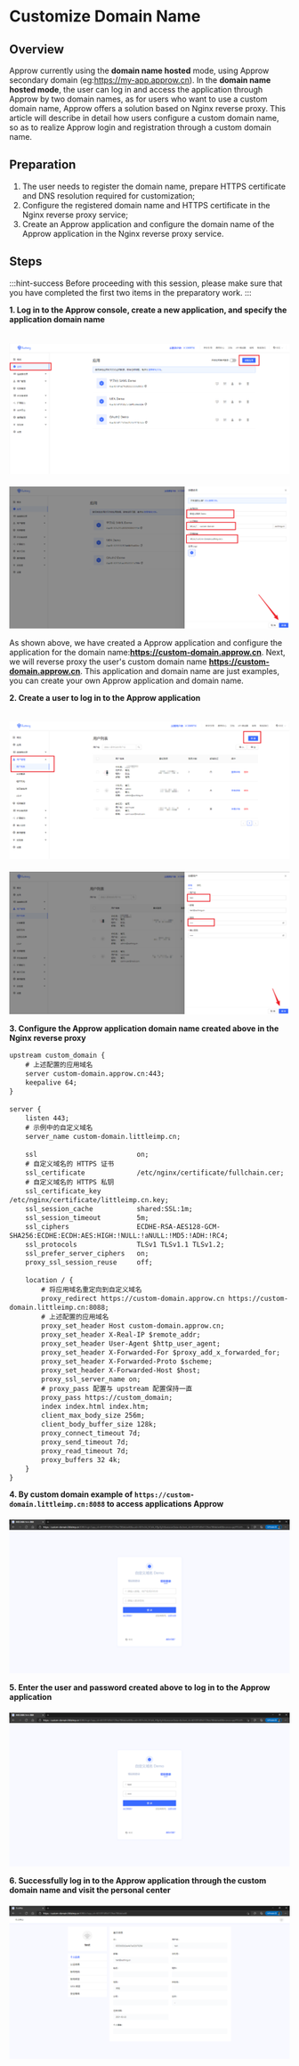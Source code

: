 # Customize Domain Name

<LastUpdated/>

## Overview
Approw currently using the **domain name hosted** mode, using Approw secondary domain (eg:https://my-app.approw.cn).
In the **domain name hosted mode**, the user can log in and access the application through Approw by two domain names, as for users who want to use a custom domain name, Approw offers a solution based on Nginx reverse proxy.
This article will describe in detail how users configure a custom domain name, so as to realize Approw login and registration through a custom domain name.

## Preparation
1. The user needs to register the domain name, prepare HTTPS certificate and DNS resolution required for customization;
2. Configure the registered domain name and HTTPS certificate in the Nginx reverse proxy service;
3. Create an Approw application and configure the domain name of the Approw application in the Nginx reverse proxy service.

## Steps

:::hint-success
Before proceeding with this session, please make sure that you have completed the first two items in the preparatory work.
:::

**1. Log in to the Approw console, create a new application, and specify the application domain name**

<img src="./images/custom-domain-1.png" style="margin-top: 20px;" class="md-img-padding" />

<img src="./images/custom-domain-2.png" style="margin-top: 20px;" class="md-img-padding" />

As shown above, we have created a Approw application and configure the application for the domain name:**https://custom-domain.approw.cn**.
Next, we will reverse proxy the user's custom domain name **https://custom-domain.approw.cn**.
This application and domain name are just examples, you can create your own Approw application and domain name.

**2. Create a user to log in to the Approw application**

<img src="./images/custom-domain-3.png" style="margin-top: 20px;" class="md-img-padding" />

<img src="./images/custom-domain-4.png" style="margin-top: 20px;" class="md-img-padding" />

**3. Configure the Approw application domain name created above in the Nginx reverse proxy**
```nginx
upstream custom_domain {
    # 上述配置的应用域名
    server custom-domain.approw.cn:443;
    keepalive 64;
}

server {
    listen 443;
    # 示例中的自定义域名
    server_name custom-domain.littleimp.cn;

    ssl                         on;
    # 自定义域名的 HTTPS 证书
    ssl_certificate             /etc/nginx/certificate/fullchain.cer;
    # 自定义域名的 HTTPS 私钥
    ssl_certificate_key         /etc/nginx/certificate/littleimp.cn.key;
    ssl_session_cache           shared:SSL:1m;
    ssl_session_timeout         5m;
    ssl_ciphers                 ECDHE-RSA-AES128-GCM-SHA256:ECDHE:ECDH:AES:HIGH:!NULL:!aNULL:!MD5:!ADH:!RC4;
    ssl_protocols               TLSv1 TLSv1.1 TLSv1.2;
    ssl_prefer_server_ciphers   on;
    proxy_ssl_session_reuse     off;

    location / {
        # 将应用域名重定向到自定义域名
        proxy_redirect https://custom-domain.approw.cn https://custom-domain.littleimp.cn:8088;
        # 上述配置的应用域名
        proxy_set_header Host custom-domain.approw.cn;
        proxy_set_header X-Real-IP $remote_addr;
        proxy_set_header User-Agent $http_user_agent;
        proxy_set_header X-Forwarded-For $proxy_add_x_forwarded_for;
        proxy_set_header X-Forwarded-Proto $scheme;
        proxy_set_header X-Forwarded-Host $host;
        proxy_ssl_server_name on;
        # proxy_pass 配置与 upstream 配置保持一直
        proxy_pass https://custom_domain;
        index index.html index.htm;
        client_max_body_size 256m;
        client_body_buffer_size 128k;
        proxy_connect_timeout 7d;
        proxy_send_timeout 7d;
        proxy_read_timeout 7d;
        proxy_buffers 32 4k;
    }
}
```

**4. By custom domain example of `https://custom-domain.littleimp.cn:8088` to access applications Approw**
<img src="./images/custom-domain-5.png" style="margin-top: 20px;" class="md-img-padding" />

**5. Enter the user and password created above to log in to the Approw application**
<img src="./images/custom-domain-6.png" style="margin-top: 20px;" class="md-img-padding" />

**6. Successfully log in to the Approw application through the custom domain name and visit the personal center**
<img src="./images/custom-domain-7.png" style="margin-top: 20px;" class="md-img-padding" />
